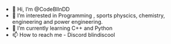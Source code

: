 - 👋 Hi, I’m @CodeBlInDD
- 👀 I’m interested in Programming , sports physcics, chemistry, engineering and power engineering.
- 🌱 I’m currently learning C++ and Python
- 📫 How to reach me - Discord blindiscool

<!---
CodeBlInDD/CodeBlInDD is a ✨ special ✨ repository because its `README.md` (this file) appears on your GitHub profile.
You can click the Preview link to take a look at your changes.
--->
